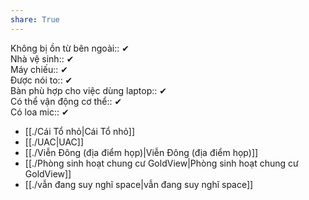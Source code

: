 ```yaml
---  
share: True  
---  
```

Không bị ồn từ bên ngoài:: ✔  
Nhà vệ sinh:: ✔  
Máy chiếu:: ✔  
Được nói to:: ✔  
Bàn phù hợp cho việc dùng laptop:: ✔  
Có thể vận động cơ thể:: ✔  
Có loa mic:: ✔  
  
- [[./Cái Tổ nhỏ|Cái Tổ nhỏ]]  
- [[./UAC|UAC]]  
- [[./Viễn Đông (địa điểm họp)|Viễn Đông (địa điểm họp)]]  
- [[./Phòng sinh hoạt chung cư GoldView|Phòng sinh hoạt chung cư GoldView]]  
- [[./vẫn đang suy nghĩ space|vẫn đang suy nghĩ space]]  
  
